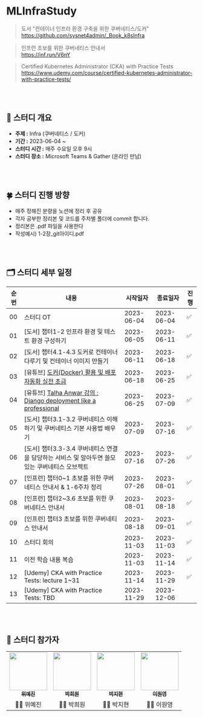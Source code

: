 # MLInfraStudy
> 도서 "컨테이너 인프라 환경 구축을 위한 쿠버네티스/도커"
> <br>
> https://github.com/sysnet4admin/_Book_k8sInfra

> 인프런 초보를 위한 쿠버네티스 안내서
> <br>
> https://inf.run/V6nY

> Certified Kubernetes Administrator (CKA) with Practice Tests
> <br>
> https://www.udemy.com/course/certified-kubernetes-administrator-with-practice-tests/

<br>
<br>

## 📌 스터디 개요

- **주제 :** Infra (쿠버네티스 / 도커)
- **기간 :** 2023-06-04 ~
- **스터디 시간 :** 매주 수요일 오후 9시
- **스터디 장소 :** Microsoft Teams & Gather (온라인 만남)

<br>
<br>

## 🍀 스터디 진행 방향

- 매주 정해진 분량을 노션에 정리 후 공유
- 각자 공부한 정리본 및 코드를 주차별 폴더에 commit 합니다.
- 정리본은 .pdf 파일을 사용한다
- 작성예시) 1-2장_git아이디.pdf

<br>
<br>

## 🗂 스터디 세부 일정

|순번|내용|시작일자|종료일자|진행|
|---|---|---|---|---|
|00|스터디 OT|2023-06-04|2023-06-04|✅|
|01|[도서] 챕터1-2 인프라 환경 및 테스트 환경 구성하기|2023-06-05|2023-06-11|✅|
|02|[도서] 챕터4.1-4.3 도커로 컨테이너 다루기 및 컨테이너 이미지 만들기|2023-06-11|2023-06-18|✅|
|03|[유튜브] [도커(Docker) 활용 및 배포 자동화 실전 초급](https://www.youtube.com/playlist?list=PLRx0vPvlEmdChjc6N3JnLaX-Gihh5pHcx)|2023-06-18|2023-06-25|✅|
|04|[유튜브] [Talha Anwar 강의 : Django deployment like a professional](https://www.youtube.com/playlist?list=PLtGXgNsNHqPRIREAxyE47turTLeJMgXf2)|2023-06-25|2023-07-09|✅|
|05|[도서] 챕터3.1-3.2 쿠버네티스 이해하기 및 쿠버네티스 기본 사용법 배우기|2023-07-09|2023-07-16|✅|
|06|[도서] 챕터3.3-3.4 쿠버네티스 연결을 담당하는 서비스 및 알아두면 쓸모 있는 쿠버네티스 오브젝트|2023-07-16|2023-07-26|✅|
|07|[인프런] 챕터0~1 초보를 위한 쿠버네티스 안내서 & 1-6주차 정리|2023-07-26|2023-08-01|✅|
|08|[인프런] 챕터2~3.6 초보를 위한 쿠버네티스 안내서|2023-08-01|2023-08-18|✅|
|09|[인프런] 챕터3 초보를 위한 쿠버네티스 안내서|2023-08-18|2023-09-01|✅|
|10|스터디 회의|2023-11-03|2023-11-03|✅|
|11|이전 학습 내용 복습|2023-11-03|2023-11-14|✅|
|12|[Udemy] CKA with Practice Tests: lecture 1~31|2023-11-14|2023-11-29|✅|
|13|[Udemy] CKA with Practice Tests: TBD |2023-11-29|2023-12-06||

<br>
<br>

## 👩 스터디 참가자

<table>
  <tr>
    <td align="center"><a href="https://github.com/bokkuembab"><img src="https://avatars.githubusercontent.com/u/88229105?v=4" width="100px;"><br /><sub><b>위예진</b></sub></td>
    <td align="center"><a href="https://github.com/heewon00" width="125" height="170"><img src="https://avatars.githubusercontent.com/u/55778040?v=4" width="100px;"><br /><sub><b>박희원</b></sub></td>
    <td align="center"><a href="https://github.com/jjhh0210"><img src="https://avatars.githubusercontent.com/u/85385027?v=4" width="100px;"><br /><sub><b>박지현</b></sub></td>
    <td align="center"><a href="https://github.com/lwy210"><img src="https://avatars.githubusercontent.com/u/33020581?v=4" width="100px;"><br /><sub><b>이원영</b></sub></td>
  </tr>
   <tr>
     <td align="center">👧🏻 위예진</td>
     <td align="center">👧🏻 박희원</td>
     <td align="center">👧🏻 박지현</td>
     <td align="center">👧🏻 이원영</td>
 </tr>
</table>


<br>
<br>

